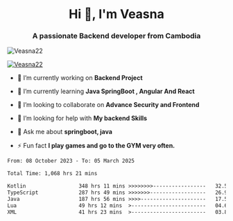 <h1 align="center">Hi 👋, I'm Veasna</h1>
<h3 align="center">A passionate Backend developer from Cambodia</h3>

<p align="left"> <img src="https://komarev.com/ghpvc/?username=Veasna22&label=Profile%20views&color=0e75b6&style=flat" alt="Veasna22" /> </p>

<p align="left"> <a href="https://github.com/ryo-ma/github-profile-trophy"><img src="https://github-profile-trophy.vercel.app/?username=veasna22&theme=dracula" alt="Veasna22" /></a> </p>

- 🔭 I’m currently working on **Backend Project**

- 🌱 I’m currently learning **Java SpringBoot , Angular And React**

- 👯 I’m looking to collaborate on **Advance Security and Frontend**

- 🤝 I’m looking for help with **My backend Skills**

- 💬 Ask me about **springboot, java**

- ⚡ Fun fact **I play games and go to the GYM very often.**

<!--START_SECTION:waka-->

```txt
From: 08 October 2023 - To: 05 March 2025

Total Time: 1,068 hrs 21 mins

Kotlin                 348 hrs 11 mins >>>>>>>>-----------------   32.59 %
TypeScript             287 hrs 49 mins >>>>>>>------------------   26.94 %
Java                   187 hrs 56 mins >>>>---------------------   17.59 %
Lua                    49 hrs 12 mins  >------------------------   04.61 %
XML                    41 hrs 23 mins  >------------------------   03.87 %
```

<!--END_SECTION:waka-->
